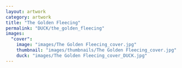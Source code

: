 ```yaml
---
layout: artwork
category: artwork
title: "The Golden Fleecing"
permalink: "DUCK/the_golden_fleecing"
images:
  "cover":
    image: "images/The Golden Fleecing_cover.jpg"
    thumbnail: "images/thumbnails/The Golden Fleecing_cover.jpg"
    duck: "images/The Golden Fleecing_cover_DUCK.jpg"
---
```

